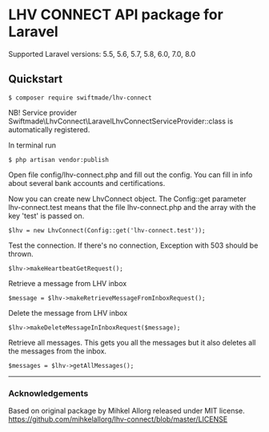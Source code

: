 # LHV CONNECT API package for Laravel


Supported Laravel versions: 5.5, 5.6, 5.7, 5.8, 6.0, 7.0, 8.0

## Quickstart

    $ composer require swiftmade/lhv-connect

NB! Service provider Swiftmade\LhvConnect\LaravelLhvConnectServiceProvider::class is automatically registered.

In terminal run

    $ php artisan vendor:publish

Open file config/lhv-connect.php and fill out the config. You can fill in info about several bank accounts and certifications.

Now you can create new LhvConnect object. The Config::get parameter lhv-connect.test means that the file lhv-connect.php
and the array with the key 'test' is passed on.

    $lhv = new LhvConnect(Config::get('lhv-connect.test'));

Test the connection. If there's no connection, Exception with 503 should be thrown.

    $lhv->makeHeartbeatGetRequest();

Retrieve a message from LHV inbox

    $message = $lhv->makeRetrieveMessageFromInboxRequest();

Delete the message from LHV inbox

    $lhv->makeDeleteMessageInInboxRequest($message);

Retrieve all messages. This gets you all the messages but it also deletes all the messages from the inbox.

    $messages = $lhv->getAllMessages();

---

### Acknowledgements

Based on original package by Mihkel Allorg released under MIT license.
https://github.com/mihkelallorg/lhv-connect/blob/master/LICENSE